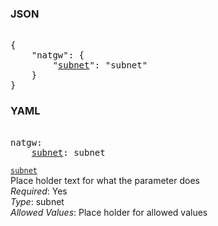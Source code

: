 ### JSON 
<pre> 
{
    "natgw": {
        "<a href=#subnet>subnet</a>": "subnet"
    }
}</pre> 
### YAML 
<pre> 
natgw:
    <a href=#subnet>subnet</a>: subnet
</pre> 


<a name= "subnet" href="organizational-units/Sandbox/vpc/natgw/subnet.md">`subnet`</a> \
Place holder text for what the parameter does \
*Required*: Yes \
*Type*: subnet \
*Allowed Values*: Place holder for allowed values

